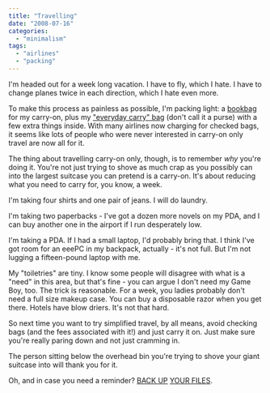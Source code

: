 ```yaml
---
title: "Travelling"
date: "2008-07-16"
categories: 
  - "minimalism"
tags: 
  - "airlines"
  - "packing"
---
```


I'm headed out for a week long vacation. I have to fly, which I hate. I have to change planes twice in each direction, which I hate even more.

To make this process as painless as possible, I'm packing light: a [bookbag](http://www.flickr.com/photos/niwenlong/2671332347/) for my carry-on, plus my ["everyday carry" bag](http://www.flickr.com/photos/niwenlong/2671332353/) (don't call it a purse) with a few extra things inside. With many airlines now charging for checked bags, it seems like lots of people who were never interested in carry-on only travel are now all for it.

The thing about travelling carry-on only, though, is to remember _why_ you're doing it. You're not just trying to shove as much crap as you possibly can into the largest suitcase you can pretend is a carry-on. It's about reducing what you need to carry for, you know, a week.

I'm taking four shirts and one pair of jeans. I will do laundry.

I'm taking two paperbacks - I've got a dozen more novels on my PDA, and I can buy another one in the airport if I run desperately low.

I'm taking a PDA. If I had a small laptop, I'd probably bring that. I think I've got room for an eeePC in my backpack, actually - it's not full. But I'm not lugging a fifteen-pound laptop with me.

My "toiletries" are tiny. I know some people will disagree with what is a "need" in this area, but that's fine - you can argue I don't need my Game Boy, too. The trick is reasonable. For a week, you ladies probably don't need a full size makeup case. You can buy a disposable razor when you get there. Hotels have blow driers. It's not that hard.

So next time you want to try simplified travel, by all means, avoid checking bags (and the fees associated with it!) and just carry it on. Just make sure you're really paring down and not just cramming in.

The person sitting below the overhead bin you're trying to shove your giant suitcase into will thank you for it.

Oh, and in case you need a reminder? [BACK UP](http://www.writingforward.com/writing-exercises/when-it-all-comes-crashing-down) [YOUR FILES](http://menwithpens.ca/when-you-lose-a-different-kind-of-everything).
